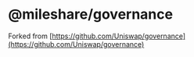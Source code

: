 # @mileshare/governance

Forked from 
[https://github.com/Uniswap/governance](https://github.com/Uniswap/governance)
